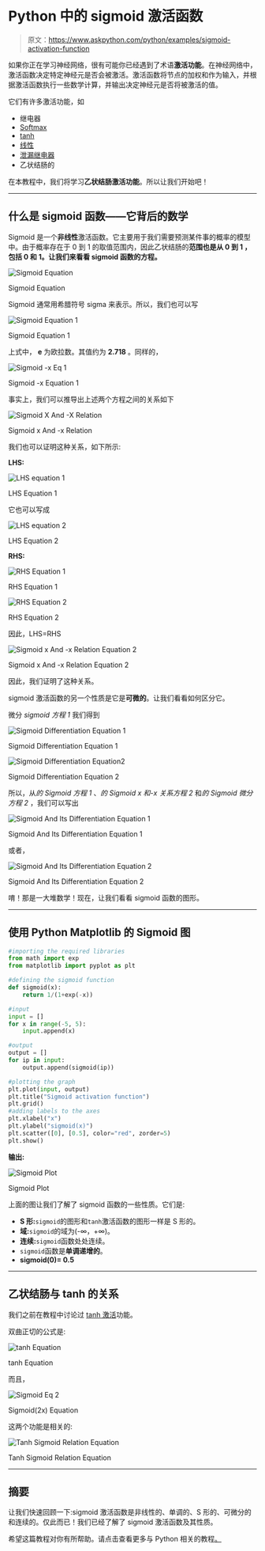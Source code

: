 # Python 中的 sigmoid 激活函数

> 原文：<https://www.askpython.com/python/examples/sigmoid-activation-function>

如果你正在学习神经网络，很有可能你已经遇到了术语**激活功能**。在神经网络中，激活函数决定特定神经元是否会被激活。激活函数将节点的加权和作为输入，并根据激活函数执行一些数学计算，并输出决定神经元是否将被激活的值。

它们有许多激活功能，如

*   继电器
*   [Softmax](https://www.askpython.com/python/examples/calculating-softmax)
*   [tanh](https://www.askpython.com/python/tanh-activation-function)
*   [线性](https://www.askpython.com/python/numpy-linear-algebraic-functions)
*   [泄漏继电器](https://www.askpython.com/python-modules/training-gan-in-pytorch)
*   乙状结肠的

在本教程中，我们将学习**乙状结肠激活功能**。所以让我们开始吧！

* * *

## 什么是 sigmoid 函数——它背后的数学

Sigmoid 是一个**非线性**激活函数。它主要用于我们需要预测某件事的概率的模型中。由于概率存在于 0 到 1 的取值范围内，因此乙状结肠的**范围也是从 **0 到 1** ，包括 0 和 1。让我们来看看 sigmoid 函数的方程。**

![Sigmoid Equation ](img/9877e5581181c255b5aabc1c30861fa3.png)

Sigmoid Equation

Sigmoid 通常用希腊符号 sigma 来表示。所以，我们也可以写

![Sigmoid Equation 1](img/2ff746c810571619a676278452a4d08d.png)

Sigmoid Equation 1

上式中， **e** 为欧拉数。其值约为 **2.718** 。同样的，

![Sigmoid -x Eq 1](img/8b0a1fe9132cfe5e7f644d273b70fe08.png)

Sigmoid -x Equation 1

事实上，我们可以推导出上述两个方程之间的关系如下

![Sigmoid X And -X Relation](img/999fe550faa0ffb3d96a16b50ffd8614.png)

Sigmoid x And -x Relation

我们也可以证明这种关系，如下所示:

**LHS:**

![LHS equation 1](img/8b0a1fe9132cfe5e7f644d273b70fe08.png)

LHS Equation 1

它也可以写成

![LHS equation 2](img/8cec5a9b5105fbb5ff66b7bbf015711b.png)

LHS Equation 2

**RHS:**

![RHS Equation 1](img/a677ccccf9a2aa1620308e6ed3b63f9c.png)

RHS Equation 1

![RHS Equation 2](img/9bf95e6f2cedd28aaf96cec4fe8fbfc5.png)

RHS Equation 2

因此，LHS=RHS

![Sigmoid x And -x Relation Equation 2](img/e681c57923c3fdc21ee97511d601fb6f.png)

Sigmoid x And -x Relation Equation 2

因此，我们证明了这种关系。

sigmoid 激活函数的另一个性质是它是**可微的**。让我们看看如何区分它。

微分 *sigmoid 方程 1* 我们得到

![Sigmoid Differentiation Equation 1 ](img/f376e3017ffcf762e6561ab9ed187d39.png)

Sigmoid Differentiation Equation 1

![Sigmoid Differentiation Equation2](img/2d7df13a5c336f8fc8b88ae8e6579b99.png)

Sigmoid Differentiation Equation 2

所以，从*的 Sigmoid 方程 1* 、*的 Sigmoid x 和-x 关系方程 2* 和*的 Sigmoid 微分方程 2* ，我们可以写出

![Sigmoid And Its Differentiation Equation 1](img/c7b6a8c93025c612719f85b39b351bbf.png)

Sigmoid And Its Differentiation Equation 1

或者，

![Sigmoid And Its Differentiation Equation 2](img/65e3c0839b7e62ac4cd7b8734532809c.png)

Sigmoid And Its Differentiation Equation 2

唷！那是一大堆数学！现在，让我们看看 sigmoid 函数的图形。

* * *

## 使用 Python Matplotlib 的 Sigmoid 图

```py
#importing the required libraries
from math import exp
from matplotlib import pyplot as plt 

#defining the sigmoid function 
def sigmoid(x):
    return 1/(1+exp(-x))

#input 
input = []
for x in range(-5, 5):
    input.append(x)

#output
output = []
for ip in input:
    output.append(sigmoid(ip))

#plotting the graph
plt.plot(input, output)
plt.title("Sigmoid activation function")
plt.grid()
#adding labels to the axes
plt.xlabel("x")
plt.ylabel("sigmoid(x)")
plt.scatter([0], [0.5], color="red", zorder=5) 
plt.show()

```

**输出:**

![Sigmoid Plot](img/2f4eb93f48799dccdaba547a93c33bf1.png)

Sigmoid Plot

上面的图让我们了解了 sigmoid 函数的一些性质。它们是:

*   **S 形:**`sigmoid`的图形和`tanh`激活函数的图形一样是 S 形的。
*   **域:**`sigmoid`的域为(-∞，+∞)。
*   **连续:**`sigmoid`函数处处连续。
*   `sigmoid`函数是**单调递增的**。
*   **sigmoid(0)= 0.5**

* * *

## 乙状结肠与 tanh 的关系

我们之前在教程中讨论过 [tanh 激活](https://www.askpython.com/python/tanh-activation-function)功能。

双曲正切的公式是:

![tanh Equation](img/23951dda4303e4a80872a5ab693fbf0a.png)

tanh Equation

而且，

![Sigmoid Eq 2](img/19326d186856c0f2f95a8bbfafa5eee2.png)

Sigmoid(2x) Equation

这两个功能是相关的:

![Tanh Sigmoid Relation Equation](img/86dcb668043b8668162d052d36c30326.png)

Tanh Sigmoid Relation Equation

* * *

## 摘要

让我们快速回顾一下:sigmoid 激活函数是非线性的、单调的、S 形的、可微分的和连续的。仅此而已！我们已经了解了 sigmoid 激活函数及其性质。

希望这篇教程对你有所帮助。请点击查看更多与 Python 相关的教程[。](https://www.askpython.com/)